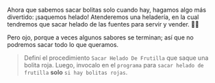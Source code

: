 <gs-attire
  attire-url="https://raw.githubusercontent.com/MumukiProject/mumuki-guia-gobstones-alternativa-kids/master/assets/attires/config.json">
</gs-attire>
<gs-toolbox toolbox-url="https://raw.githubusercontent.com/MumukiProject/mumuki-guia-gobstones-alternativa-kids/master/assets/toolbox.xml">
</gs-toolbox>

Ahora que sabemos sacar bolitas solo cuando hay, hagamos algo más divertido: ¡saquemos helado! Atenderemos una heladería, en la cual tendremos que sacar helado de las fuentes para servir y vender. :icecream::yum:

Pero ojo, porque a veces algunos sabores se terminan; así que no podremos sacar todo lo que queramos. 

> Definí el procedimiento `Sacar Helado De Frutilla` que saque una bolita roja. Luego, invocalo en el `programa` para `sacar helado de frutilla` **solo** `si hay bolitas rojas`.

